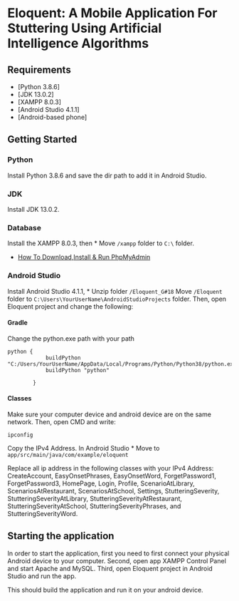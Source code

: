 # Eloquent: A Mobile Application For Stuttering Using Artificial Intelligence Algorithms



##  Requirements
- [Python 3.8.6]
- [JDK 13.0.2]
- [XAMPP 8.0.3]
- [Android Studio 4.1.1]
- [Android-based phone]


## Getting Started


### Python
Install Python 3.8.6 and save the dir path to add it in Android Studio.

### JDK
Install JDK 13.0.2.


### Database 
Install the XAMPP 8.0.3, then * Move `/xampp` folder to `C:\` folder.

- [How To Download,Install & Run PhpMyAdmin](https://www.youtube.com/watch?v=zYfv35mi6V8&t=467s)

### Android Studio
Install Android Studio 4.1.1, * Unzip folder `/Eloquent_G#18` Move `/Eloquent` folder to `C:\Users\YourUserName\AndroidStudioProjects` folder.
Then, open Eloquent project and change the following:

#### Gradle

Change the python.exe path with your path

```
python {
            buildPython "C:/Users/YourUserName/AppData/Local/Programs/Python/Python38/python.exe"
            buildPython "python"
            
        }
```

#### Classes

Make sure your computer device and android device are on the same network. Then, open CMD and write:
```
ipconfig
```

Copy the IPv4 Address. In Android Studio * Move to `app/src/main/java/com/example/eloquent`

Replace all ip address in the following classes with your IPv4 Address:
CreateAccount, EasyOnsetPhrases, EasyOnsetWord, ForgetPassword1, ForgetPassword3, HomePage, Login, Profile, 
ScenarioAtLibrary, ScenariosAtRestaurant, ScenariosAtSchool, Settings, StutteringSeverity, StutteringSeverityAtLibrary,
StutteringSeverityAtRestaurant, StutteringSeverityAtSchool, StutteringSeverityPhrases, and StutteringSeverityWord.

## Starting the application

In order to start the application, first you need to first connect your physical Android device to your computer. 
Second, open app XAMPP Control Panel and start Apache and MySQL. Third, open Eloquent project in Android Studio and run the app.


This should build the application and run it on your android device.










